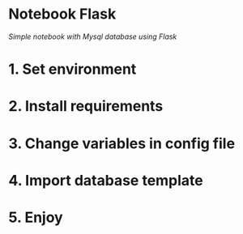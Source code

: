 # Notebook Flask

_Simple notebook with Mysql database using Flask_


# 1. Set environment
# 2. Install requirements
# 3. Change variables in config file
# 4. Import database template
# 5. Enjoy 
